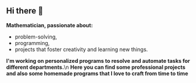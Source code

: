 ## Hi there 👋
**Mathematician, passionate about:**
- problem-solving,
- programming, 
- projects that foster creativity and learning new things.

**I'm working on personalized programs to resolve and automate tasks for different departments.**\n
**Here you can find some professional projects and also some homemade programs that I love to craft from time to time**


<!--
**JEMU96/JEMU96** is a ✨ _special_ ✨ repository because its `README.md` (this file) appears on your GitHub profile.

Here are some ideas to get you started:

- 🔭 I’m currently working on 
- 🌱 I’m currently learning ...
- 👯 I’m looking to collaborate on ...
- 🤔 I’m looking for help with ...
- 💬 Ask me about ...
- 📫 How to reach me: ...
- 😄 Pronouns: ...
- ⚡ Fun fact: ...
-->
